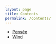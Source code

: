 ```yaml
---
layout: page
title: Contents
permalink: /contents/
---
```


* [Pensée](../pensee/)
* [Wind](../wind/)
